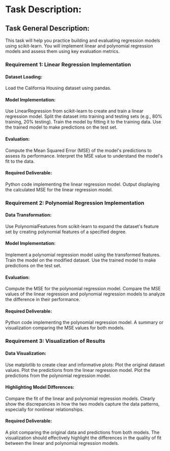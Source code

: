 # Task Description:
## Task General Description: 

This task will help you practice building and evaluating regression models using scikit-learn. You will implement linear and polynomial regression models and assess them using key evaluation metrics.

### Requirement 1: Linear Regression Implementation

#### Dataset Loading:

Load the California Housing dataset using pandas.

#### Model Implementation:

Use LinearRegression from scikit-learn to create and train a linear regression model.
Split the dataset into training and testing sets (e.g., 80% training, 20% testing).
Train the model by fitting it to the training data.
Use the trained model to make predictions on the test set.
#### Evaluation:

Compute the Mean Squared Error (MSE) of the model's predictions to assess its performance.
Interpret the MSE value to understand the model's fit to the data.
#### Required Deliverable:

Python code implementing the linear regression model.
Output displaying the calculated MSE for the linear regression model.


### Requirement 2: Polynomial Regression Implementation

#### Data Transformation:

Use PolynomialFeatures from scikit-learn to expand the dataset's feature set by creating polynomial features of a specified degree.

#### Model Implementation:

Implement a polynomial regression model using the transformed features.
Train the model on the modified dataset.
Use the trained model to make predictions on the test set.

#### Evaluation:

Compute the MSE for the polynomial regression model.
Compare the MSE values of the linear regression and polynomial regression models to analyze the difference in their performance.


#### Required Deliverable:

Python code implementing the polynomial regression model.
A summary or visualization comparing the MSE values for both models.


### Requirement 3: Visualization of Results

#### Data Visualization:

Use matplotlib to create clear and informative plots:
Plot the original dataset values.
Plot the predictions from the linear regression model.
Plot the predictions from the polynomial regression model.

#### Highlighting Model Differences:

Compare the fit of the linear and polynomial regression models.
Clearly show the discrepancies in how the two models capture the data patterns, especially for nonlinear relationships.

#### Required Deliverable:

A plot comparing the original data and predictions from both models.
The visualization should effectively highlight the differences in the quality of fit between the linear and polynomial regression models.
